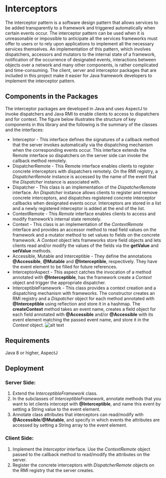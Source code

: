 # Interceptors
The interceptor pattern is a software design pattern that allows services to be added transparently to a framework and triggered automatically when certain events occur. The interceptor pattern can be used when it is unreasonable or impossible to anticipate all the services frameworks must offer to users or to rely upon applications to implement all the necessary services themselves. An implementation of this pattern, which involves dispatchers, accessors and mutators to the internal state of a framework, notification of the occurrence of designated events, interactions between objects over a network and many other components, is rather complicated and time-consuming. The client, server and interceptor packages that are included in this project make it easier for Java framework developers to implement the interceptor pattern.

## Components in the Packages
The interceptor packages are developed in Java and uses AspectJ to invoke dispatchers and Java RMI to enable clients to access to dispatchers and for context. The figure below illustrates the structure of key components in this library and the following is the summary of the classes and the interfaces:
* Interceptor - This interface defines the signatures of a callback method that the server invokes automatically via the dispatching mechanism when the corresponding events occur. This interface extends the Remote interface so dispatchers on the server side can invoke the callback method remotely.
* DispatcherRemote - This Remote interface enables clients to register concrete interceptors with dispatchers remotely. On the RMI registry, a _DispatcherRemote_ instance is accessed by the name of the event that the _Dispatcher_ instance is associated with.
* Dispatcher - This class is an implementation of the _DispatcherRemote_ interface. An _Dispatcher_ instance allows clients to register and remove concrete interceptors, and dispatches registered concrete interceptor callbacks when designated events occur. Interceptors are stored in a list and a newly registered interceptor is added at the end of the list.
* ContextRemote - This _Remote_ interface enables clients to access and modify framework’s internal state remotely.
* Context - This class is an implementation of the _ContextRemote_ interface and provides an accessor method to read field values on the framework and a mutator method to set values to fields on the concrete framework. A _Context_ object lets frameworks store field objects and lets clients read and/or modify the values of the fields via the __getValue__ and __setValue__ methods.
* Accessible, Mutable and Interceptible - They define the annotations __@Accessible__, __@Mutable__ and __@Interceptible__, respectively. They have the event element to be filled for future references.
* InterceptorAspect - This aspect catches the invocation of a method annotated with __@Interceptible__, has the framework create a _Context_ object and trigger the appropriate dispatcher.
* InterceptibleFramework - This class provides a context creation and a dispatching mechanism with frameworks. The constructor creates an RMI registry and a _Dispatcher_ object for each method annotated with __@Interceptible__ using reflection and store it in a hashmap. The __createContext__ method takes an event name, creates a field object for each field annotated with __@Accessible__ and/or __@Accessible__ with its event element matching the passed event name, and store it in the _Context_ object.
![alt text](https://github.com/daichimae/interceptor/images/diagram.png "Class diagram for the interceptor packages")

## Requirements
Java 8 or higher, AspectJ

## Deployment
### Server Side:
  1. Extend the _InterceptibleFramework_ class.
  2. In the subclasses of _InterceptibleFramework_, annotate methods that you want to let clients intercept with __@Interceptible__, and name this event by setting a String value to the event element.
  3. Annotate class attributes that interceptors can read/modify with __@Accessible__/__@Mutable__, and specify in which events the attributes are accessed by setting a String array to the event element.

### Client Side:
  1. Implement the _Interceptor_ interface. Use the _ContextRemote_ object passed to the callback method to read/modify the attributes on the server.
  2. Register the concrete interceptors with _DispatcherRemote_ objects on the RMI registry that the server creates.
